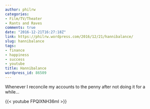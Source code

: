 ```yaml
---
author: philrw
categories:
- Film/TV/Theater
- Rants and Raves
comments: true
date: "2016-12-21T16:27:18Z"
link: https://philrw.wordpress.com/2016/12/21/hannibalance/
slug: hannibalance
tags:
- finance
- happiness
- success
- youtube
title: Hannibalance
wordpress_id: 86509
---
```


Whenever I reconcile my accounts to the penny after not doing it for a while...

{{< youtube FPQlXNH36mI >}}